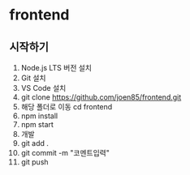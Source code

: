 # frontend


## 시작하기
1. Node.js LTS 버전 설치
2. Git 설치
3. VS Code 설치
4. git clone https://github.com/joen85/frontend.git
5. 해당 폴더로 이동 cd frontend
6. npm install
7. npm start
8. 개발
9. git add .
10. git commit -m "코멘트입력"
11. git push
